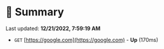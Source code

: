 # 📖 Summary
Last updated: **12/21/2022, 7:59:19 AM**

- `GET` [https://google.com](https://google.com) - **Up** (170ms)
